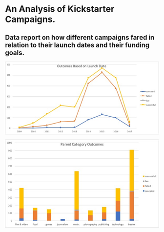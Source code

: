# An Analysis of Kickstarter Campaigns.
## Data report on how different campaigns fared in relation to their launch dates and their funding goals.

![Outcomes_Based_on_Launch_Date](https://github.com/sholathompson/repo-kickstarter-analysis/blob/main/Outcomes%20Based%20on%20Launch%20Date.jpg)


![Parent_Category_Outcome](https://github.com/sholathompson/repo-kickstarter-analysis/blob/main/Parent%20Category%20Outcome.jpg)
